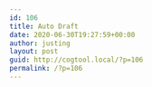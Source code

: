```yaml
---
id: 106
title: Auto Draft
date: 2020-06-30T19:27:59+00:00
author: justing
layout: post
guid: http://cogtool.local/?p=106
permalink: /?p=106
---
```

